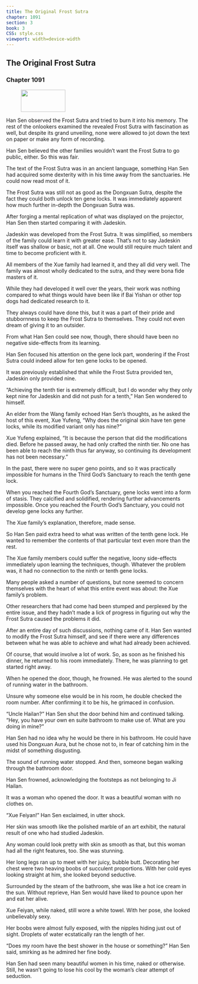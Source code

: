 ```yaml
---
title: The Original Frost Sutra
chapter: 1091
section: 3
book: 3
CSS: style.css
viewport: width=device-width
---
```


## The Original Frost Sutra

### Chapter 1091

<figure>
	<img src="../Images/gem.gif" alt="" id="gem" width="120" height="60" />
</figure>

Han Sen observed the Frost Sutra and tried to burn it into his memory. The rest of the onlookers examined the revealed Frost Sutra with fascination as well, but despite its grand unveiling, none were allowed to jot down the text on paper or make any form of recording.

Han Sen believed the other families wouldn’t want the Frost Sutra to go public, either. So this was fair.

The text of the Frost Sutra was in an ancient language, something Han Sen had acquired some dexterity with in his time away from the sanctuaries. He could now read most of it.

The Frost Sutra was still not as good as the Dongxuan Sutra, despite the fact they could both unlock ten gene locks. It was immediately apparent how much further in-depth the Dongxuan Sutra was.

After forging a mental replication of what was displayed on the projector, Han Sen then started comparing it with Jadeskin.

Jadeskin was developed from the Frost Sutra. It was simplified, so members of the family could learn it with greater ease. That’s not to say Jadeskin itself was shallow or basic, not at all. One would still require much talent and time to become proficient with it.

All members of the Xue family had learned it, and they all did very well. The family was almost wholly dedicated to the sutra, and they were bona fide masters of it.

While they had developed it well over the years, their work was nothing compared to what things would have been like if Bai Yishan or other top dogs had dedicated research to it.

They always could have done this, but it was a part of their pride and stubbornness to keep the Frost Sutra to themselves. They could not even dream of giving it to an outsider.

From what Han Sen could see now, though, there should have been no negative side-effects from its learning.

Han Sen focused his attention on the gene lock part, wondering if the Frost Sutra could indeed allow for ten gene locks to be opened.

It was previously established that while the Frost Sutra provided ten, Jadeskin only provided nine.

“Achieving the tenth tier is extremely difficult, but I do wonder why they only kept nine for Jadeskin and did not push for a tenth,” Han Sen wondered to himself.

An elder from the Wang family echoed Han Sen’s thoughts, as he asked the host of this event, Xue Yufeng, “Why does the original skin have ten gene locks, while its modified variant only has nine?”

Xue Yufeng explained, “It is because the person that did the modifications died. Before he passed away, he had only crafted the ninth tier. No one has been able to reach the ninth thus far anyway, so continuing its development has not been necessary.”

In the past, there were no super geno points, and so it was practically impossible for humans in the Third God’s Sanctuary to reach the tenth gene lock.

When you reached the Fourth God’s Sanctuary, gene locks went into a form of stasis. They calcified and solidified, rendering further advancements impossible. Once you reached the Fourth God’s Sanctuary, you could not develop gene locks any further.

The Xue family’s explanation, therefore, made sense.

So Han Sen paid extra heed to what was written of the tenth gene lock. He wanted to remember the contents of that particular text even more than the rest.

The Xue family members could suffer the negative, loony side-effects immediately upon learning the techniques, though. Whatever the problem was, it had no connection to the ninth or tenth gene locks.

Many people asked a number of questions, but none seemed to concern themselves with the heart of what this entire event was about: the Xue family’s problem.

Other researchers that had come had been stumped and perplexed by the entire issue, and they hadn’t made a lick of progress in figuring out why the Frost Sutra caused the problems it did.

After an entire day of such discussions, nothing came of it. Han Sen wanted to modify the Frost Sutra himself, and see if there were any differences between what he was able to achieve and what had already been achieved.

Of course, that would involve a lot of work. So, as soon as he finished his dinner, he returned to his room immediately. There, he was planning to get started right away.

When he opened the door, though, he frowned. He was alerted to the sound of running water in the bathroom.

Unsure why someone else would be in his room, he double checked the room number. After confirming it to be his, he grimaced in confusion.

“Uncle Hailan?” Han Sen shut the door behind him and continued talking. “Hey, you have your own en suite bathroom to make use of. What are you doing in mine?”

Han Sen had no idea why he would be there in his bathroom. He could have used his Dongxuan Aura, but he chose not to, in fear of catching him in the midst of something disgusting.

The sound of running water stopped. And then, someone began walking through the bathroom door.

Han Sen frowned, acknowledging the footsteps as not belonging to Ji Hailan.

It was a woman who opened the door. It was a beautiful woman with no clothes on.

“Xue Feiyan!” Han Sen exclaimed, in utter shock.

Her skin was smooth like the polished marble of an art exhibit, the natural result of one who had studied Jadeskin.

Any woman could look pretty with skin as smooth as that, but this woman had all the right features, too. She was stunning.

Her long legs ran up to meet with her juicy, bubble butt. Decorating her chest were two heaving boobs of succulent proportions. With her cold eyes looking straight at him, she looked beyond seductive.

Surrounded by the steam of the bathroom, she was like a hot ice cream in the sun. Without reprieve, Han Sen would have liked to pounce upon her and eat her alive.

Xue Feiyan, while naked, still wore a white towel. With her pose, she looked unbelievably sexy.

Her boobs were almost fully exposed, with the nipples hiding just out of sight. Droplets of water ecstatically ran the length of her.

“Does my room have the best shower in the house or something?” Han Sen said, smirking as he admired her fine body.

Han Sen had seen many beautiful women in his time, naked or otherwise. Still, he wasn’t going to lose his cool by the woman’s clear attempt of seduction.